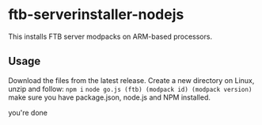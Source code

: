 # ftb-serverinstaller-nodejs
This installs FTB server modpacks on ARM-based processors. 

## Usage
Download the files from the latest release. Create a new directory on Linux, unzip and follow:
`npm i`
`node go.js (ftb) (modpack id) (modpack version)`
make sure you have package.json, node.js and NPM installed.

you're done
